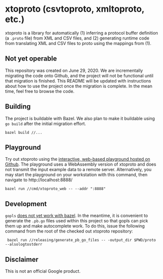 # xtoproto (csvtoproto, xmltoproto, etc.)

xtoproto is a library for automatically (1) inferring a protocol buffer
definition (a `.proto` file) from XML and CSV files, and (2) generating
runtime code from translating XML and CSV files to proto using the mappings
from (1).

## Not yet operable

This repository was created on June 29, 2020. We are incrementally migrating the
code onto Github, and the project will not be functional until that migration is
finished. This README will be updated with instructions about how to use the
project once the migration is complete. In the mean time, feel free to browse
the code.

## Building

The project is buildable with Bazel. We also plan to make it buildable using `go
build` after the initial migration effort.

```
bazel build //...
```

## Playground

Try out xtoproto using the [interactive, web-based playground hosted on
Github](https://google.github.io/xtoproto). The playground uses a
WebAssembly version of xtoproto and does not transmit the input example data to
a remote server. Alternatively, you may start the playground on your workstation
with this command, then navigate to http://localhost:8888/

```shell
bazel run //cmd/xtoproto_web -- --addr ":8888"
```




## Development

`gopls` [does not yet work with
bazel](https://github.com/golang/go/issues/37205). In the meantime, it is
convenient to generate the `.pb.go` files used within this project so that gopls
can pick them up and make autocomplete work. To do this, issue the following
command from the root of the checked out xtoproto repository:


```shell
 bazel run //releasing/generate_pb_go_files -- -output_dir $PWD/proto --alsologtostderr
```

## Disclaimer

This is not an official Google product.
